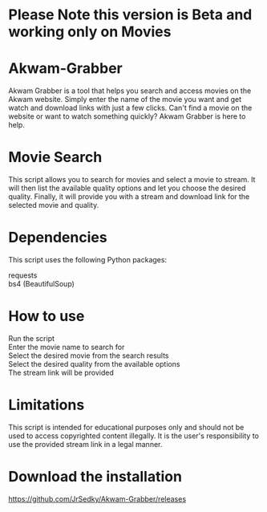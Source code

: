 # Please Note this version is Beta and working only on Movies

# Akwam-Grabber
Akwam Grabber is a tool that helps you search and access movies on the Akwam website. Simply enter the name of the movie you want and get watch and download links with just a few clicks. Can't find a movie on the website or want to watch something quickly? Akwam Grabber is here to help.

# Movie Search
This script allows you to search for movies and select a movie to stream. It will then list the available quality options and let you choose the desired quality. Finally, it will provide you with a stream and download link for the selected movie and quality.

# Dependencies
This script uses the following Python packages:

requests  
bs4 (BeautifulSoup)

# How to use
Run the script  
Enter the movie name to search for  
Select the desired movie from the search results  
Select the desired quality from the available options  
The stream link will be provided

# Limitations
This script is intended for educational purposes only and should not be used to access copyrighted content illegally. It is the user's responsibility to use the provided stream link in a legal manner.

# Download the installation
https://github.com/JrSedky/Akwam-Grabber/releases
